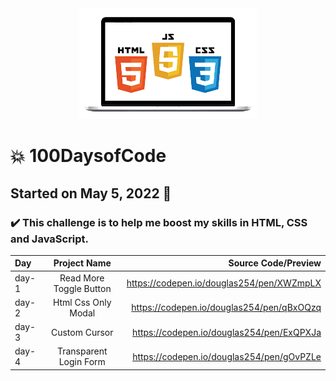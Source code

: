 <div align="center"> 
<img src="./banner.png">
</div>

# :boom: 100DaysofCode

## Started on May 5, 2022 :memo:

### ✔️ This challenge is to help me boost my skills in HTML, CSS and JavaScript.

| Day   |      Project Name       |                       Source Code/Preview |
| :---- | :---------------------: | ----------------------------------------: |
| day-1 | Read More Toggle Button | https://codepen.io/douglas254/pen/XWZmpLX |
| day-2 | Html Css Only Modal     | https://codepen.io/douglas254/pen/qBxOQzq |
| day-3 | Custom Cursor           | https://codepen.io/douglas254/pen/ExQPXJa |
| day-4 | Transparent Login Form  | https://codepen.io/douglas254/pen/gOvPZLe |
